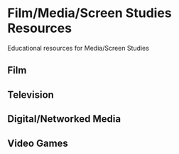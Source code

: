 # Film/Media/Screen Studies Resources
Educational resources for Media/Screen Studies
## Film
## Television
## Digital/Networked Media
## Video Games
